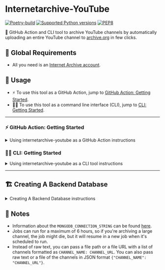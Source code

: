 # Internetarchive-YouTube

[![Poetry-build](https://github.com/Alyetama/internetarchive-youtube/actions/workflows/poetry-build.yml/badge.svg)](https://github.com/Alyetama/internetarchive-youtube/actions/workflows/poetry-build.yml) [![Supported Python versions](https://img.shields.io/badge/Python-%3E=3.7-blue.svg)](https://www.python.org/downloads/) [![PEP8](https://img.shields.io/badge/Code%20style-PEP%208-orange.svg)](https://www.python.org/dev/peps/pep-0008/) 

🚀 GitHub Action and CLI tool to archive YouTube channels by automatically uploading an entire YouTube channel to [archive.org](https://archive.org) in few clicks.

## 📌 Global Requirements

- All you need is an [Internet Archive account](https://archive.org/account/signup).

## 🔧 Usage

- ⚡️ To use this tool as a GitHub Action, jump to [GitHub Action: Getting Started](<#%EF%B8%8F-github-action-getting-started> "GitHub Action: Getting Started").
- 🧑‍💻 To use this tool as a command line interface (CLI), jump to [CLI: Getting Started](<#-cli-getting-started> "CLI: Getting Started").

---

### ⚡️ GitHub Action: Getting Started

<details>
  <summary>Using internetarchive-youtube as a GitHub Action instructions</summary>

1. **[Fork this repository](https://github.com/Alyetama/yt-archive-sync/fork).**

2. **Enable the workflows in your fork.**

<img src="https://i.imgur.com/J1udGei.jpeg"  width="720" alt=""> 
<img src="https://i.imgur.com/WhyFjWy.jpeg"  width="720" alt=""> 

3. **[Create a backend database (or JSON bin)](<#%EF%B8%8F-creating-a-backend-database> "Creating a backend database").**

4. **Add your *Archive.org* credentials to the repository's actions secrets:**
  - `ARCHIVE_USER_EMAIL`
  - `ARCHIVE_PASSWORD`

5. **Add a list of the channels you want to archive as a `CHANNELS` secret to the repository's actions secrets:**

The `CHANNELS` secret should be formatted like this example:

```YAML
CHANNEL_NAME: CHANNEL_URL
FOO: FOO_CHANNEL_URL
FOOBAR: FOOBAR_CHANNEL_URL
SOME_CHANNEL: SOME_CHANNEL_URL
```

Don't add any quotes around the name or the URL, and make sure to keep one space between the colon and the URL.

6. **Add the database secret(s) to the repository's *Actions* secrets:**

If you picked **option 1 (MongoDB)**, add this secret:
  - `MONGODB_CONNECTION_STRING`
The value of the secret is the database conneciton string.

If you picked **option 2 (JSON bin)**, add this additional secret:
  - `JSONBIN_KEY`  
The value of this secret is the *MASTER KEY* token you copied from JSONbin.

7. (optional) You can add command line options other than the defaults by creating a secret called `CLI_OPTIONS` and adding the options to the secret. See the [CLI: Getting Started](<#-cli-getting-started> "CLI: Getting Started") for a list of all the available options.

8. **Run the workflow under `Actions` manually, or wait for it to run automatically every 6 hours.**

That's it! 🎉

</details>


### 🧑‍💻 CLI: Getting Started

<details>
  <summary>Using internetarchive-youtube as a CLI tool instructions</summary>

#### Requirements:

- 🐍 [Python>=3.7](https://www.python.org/downloads/)

#### ⬇️ Installation:

```sh
pip install internetarchive-youtube
```

Then login to internetarchive:

```sh
ia configure
```

#### 🗃️ Backend database:

- [Create a backend database (or JSON bin)](<#%EF%B8%8F-creating-a-backend-database> "Creating a backend database") to track the download/upload overall progress.

- If you choose **MongoDB**, export the connection string as an environment variable:

```sh
export MONGODB_CONNECTION_STRING=mongodb://username:password@host:port

# or add it to your shell configuration file:
echo "MONGODB_CONNECTION_STRING=$MONGODB_CONNECTION_STRING" >> "$HOME/.$(basename $SHELL)rc"
source "$HOME/.$(basename $SHELL)rc"
```

- If you choose **JSONBin**, export the master key as an environment variable:

```sh
export JSONBIN_KEY=xxxxxxxxxxxxxxxxx

# or add it to your shell configuration file:
echo "JSONBIN_KEY=$JSONBIN_KEY" >> "$HOME/.$(basename $SHELL)rc"
source "$HOME/.$(basename $SHELL)rc"
```

#### ⌨️ Usage:

```
usage: cli.py [-h] [-p PRIORITIZE] [-s SKIP_LIST] [-f] [-t TIMEOUT] [-n] [-a] [-c CHANNELS_FILE] [-S] [-C] [-m] [-T THREADS] [-k] [-i IGNORE_VIDEO_IDS]

options:
  -h, --help            show this help message and exit
  -p PRIORITIZE, --prioritize PRIORITIZE
                        Comma-separated list of channel names to prioritize when processing videos.
  -s SKIP_LIST, --skip-list SKIP_LIST
                        Comma-separated list of channel names to skip.
  -f, --force-refresh   Refresh the database after every video (Can slow down the workflow significantly, but is useful when running multiple concurrent
                        jobs).
  -t TIMEOUT, --timeout TIMEOUT
                        Kill the job after n hours (default: 5.5).
  -n, --no-logs         Don't print any log messages.
  -a, --add-channel     Add a channel interactively to the list of channels to archive.
  -c CHANNELS_FILE, --channels-file CHANNELS_FILE
                        Path to the channels list file to use if the environment variable `CHANNELS` is not set (default: ~/.yt_channels.txt).
  -S, --show-channels   Show the list of channels in the channels file.
  -C, --create-collection
                        Creates/appends to the backend database from the channels list.
  -m, --multithreading  Enables processing multiple videos concurrently.
  -T THREADS, --threads THREADS
                        Number of threads to use when multithreading is enabled. Defaults to the optimal maximum number of workers.
  -k, --keep-failed-uploads
                        Keep the files of failed uploads on the local disk.
  -i IGNORE_VIDEO_IDS, --ignore-video-ids IGNORE_VIDEO_IDS
                        Comma-separated list or a path to a file containing a list of video ids to ignore.
```

</details>

---

## 🏗️ Creating A Backend Database

<details>
  <summary>Creating A Backend Database instructions</summary>

- **Option 1:**  MongoDB (recommended).
  - Self-hosted (see: [Alyetama/quick-MongoDB](https://github.com/Alyetama/quick-MongoDB) or [dockerhub image](https://hub.docker.com/_/mongo)).
  - Free cloud database on [Atlas](https://www.mongodb.com/database/free).
- **Option 2:** JSON bin (if you want a quick start).
  - Sign up to JSONBin [here](https://jsonbin.io/login).
  - Click on `VIEW MASTER KEY`, then copy the key.
  
</details>


## 📝 Notes

- Information about the `MONGODB_CONNECTION_STRING` can be found [here](https://www.mongodb.com/docs/manual/reference/connection-string/).
- Jobs can run for a maximum of 6 hours, so if you're archiving a large channel, the job might die, but it will resume in a new job when it's scheduled to run.
- Instead of raw text, you can pass a file path or a file URL with a list of channels formatted as `CHANNEL_NAME: CHANNEL_URL`. You can also pass raw text or a file of the channels in JSON format `{"CHANNEL_NAME": "CHANNEL_URL"}`.
